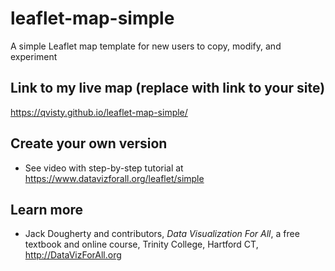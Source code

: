 # leaflet-map-simple
A simple Leaflet map template for new users to copy, modify, and experiment

## Link to my live map (replace with link to your site)

https://qvisty.github.io/leaflet-map-simple/

## Create your own version
- See video with step-by-step tutorial at https://www.datavizforall.org/leaflet/simple

## Learn more
- Jack Dougherty and contributors, *Data Visualization For All*, a free textbook and online course, Trinity College, Hartford CT, http://DataVizForAll.org
